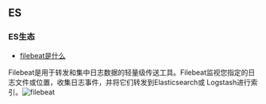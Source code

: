 ## ES


### ES生态

- [filebeat是什么](https://www.cnblogs.com/zsql/p/13137833.html)
  
Filebeat是用于转发和集中日志数据的轻量级传送工具。Filebeat监视您指定的日志文件或位置，收集日志事件，并将它们转发到Elasticsearch或 Logstash进行索引。![filebeat](https://img2020.cnblogs.com/blog/1271254/202006/1271254-20200615140610959-1559395773.png)